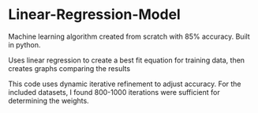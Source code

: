 # Linear-Regression-Model
Machine learning algorithm created from scratch with 85% accuracy. Built in python.

Uses linear regression to create a best fit equation for training data, then creates graphs comparing the results

This code uses dynamic iterative refinement to adjust accuracy. For the included datasets, I found 800-1000 iterations were sufficient for determining the weights.
